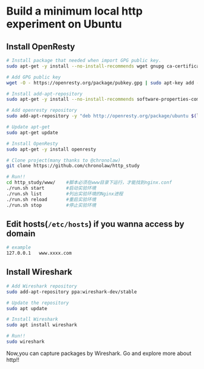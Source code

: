 <!--
 * @Author: Ada J
 * @Date: 2023-02-08 16:20:27
 * @LastEditTime: 2023-02-08 16:58:19
 * @Description
-->

# Build a minimum local http experiment on Ubuntu

## Install OpenResty

```bash
# Install package that needed when import GPG public key.
sudo apt-get -y install --no-install-recommends wget gnupg ca-certificates

# Add GPG public key
wget -O - https://openresty.org/package/pubkey.gpg | sudo apt-key add -

# Install add-apt-repository
sudo apt-get -y install --no-install-recommends software-properties-common

# Add openresty repository
sudo add-apt-repository -y "deb http://openresty.org/package/ubuntu $(lsb_release -sc) main"

# Update apt-get
sudo apt-get update

# Install OpenResty
sudo apt-get -y install openresty

# Clone project(many thanks to @chronolaw)
git clone https://github.com/chronolaw/http_study

# Run!!
cd http_study/www/    #脚本必须在www目录下运行，才能找到nginx.conf
./run.sh start        #启动实验环境
./run.sh list         #列出实验环境的Nginx进程
./run.sh reload       #重启实验环境
./run.sh stop         #停止实验环境
```

## Edit hosts(`/etc/hosts`) if you wanna access by domain

```bash
# example
127.0.0.1	www.xxxx.com
```

## Install Wireshark

```bash
# Add Wireshark repository
sudo add-apt-repository ppa:wireshark-dev/stable

# Update the repository
sudo apt update

# Install Wireshark
sudo apt install wireshark

# Run!!
sudo wireshark
```

Now,you can capture packages by Wireshark. Go and explore more about http!!
